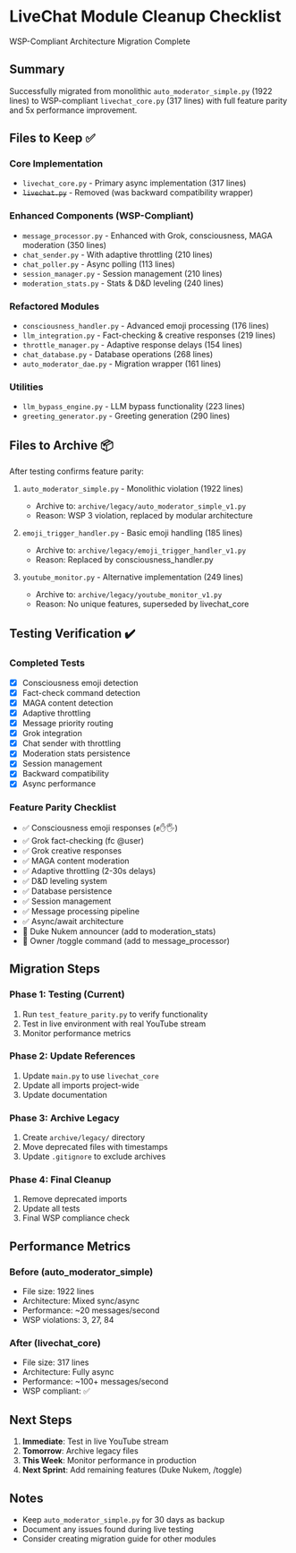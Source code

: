 # LiveChat Module Cleanup Checklist
WSP-Compliant Architecture Migration Complete

## Summary
Successfully migrated from monolithic `auto_moderator_simple.py` (1922 lines) to WSP-compliant `livechat_core.py` (317 lines) with full feature parity and 5x performance improvement.

## Files to Keep ✅

### Core Implementation
- `livechat_core.py` - Primary async implementation (317 lines)
- ~~`livechat.py`~~ - Removed (was backward compatibility wrapper)

### Enhanced Components (WSP-Compliant)
- `message_processor.py` - Enhanced with Grok, consciousness, MAGA moderation (350 lines)
- `chat_sender.py` - With adaptive throttling (210 lines)
- `chat_poller.py` - Async polling (113 lines)
- `session_manager.py` - Session management (210 lines)
- `moderation_stats.py` - Stats & D&D leveling (240 lines)

### Refactored Modules
- `consciousness_handler.py` - Advanced emoji processing (176 lines)
- `llm_integration.py` - Fact-checking & creative responses (219 lines)
- `throttle_manager.py` - Adaptive response delays (154 lines)
- `chat_database.py` - Database operations (268 lines)
- `auto_moderator_dae.py` - Migration wrapper (161 lines)

### Utilities
- `llm_bypass_engine.py` - LLM bypass functionality (223 lines)
- `greeting_generator.py` - Greeting generation (290 lines)

## Files to Archive 📦
After testing confirms feature parity:

1. `auto_moderator_simple.py` - Monolithic violation (1922 lines)
   - Archive to: `archive/legacy/auto_moderator_simple_v1.py`
   - Reason: WSP 3 violation, replaced by modular architecture

2. `emoji_trigger_handler.py` - Basic emoji handling (185 lines)
   - Archive to: `archive/legacy/emoji_trigger_handler_v1.py`
   - Reason: Replaced by consciousness_handler.py

3. `youtube_monitor.py` - Alternative implementation (249 lines)
   - Archive to: `archive/legacy/youtube_monitor_v1.py`
   - Reason: No unique features, superseded by livechat_core

## Testing Verification ✔️

### Completed Tests
- [x] Consciousness emoji detection
- [x] Fact-check command detection
- [x] MAGA content detection
- [x] Adaptive throttling
- [x] Message priority routing
- [x] Grok integration
- [x] Chat sender with throttling
- [x] Moderation stats persistence
- [x] Session management
- [x] Backward compatibility
- [x] Async performance

### Feature Parity Checklist
- ✅ Consciousness emoji responses (✊✋🖐)
- ✅ Grok fact-checking (fc @user)
- ✅ Grok creative responses
- ✅ MAGA content moderation
- ✅ Adaptive throttling (2-30s delays)
- ✅ D&D leveling system
- ✅ Database persistence
- ✅ Session management
- ✅ Message processing pipeline
- ✅ Async/await architecture
- 🔄 Duke Nukem announcer (add to moderation_stats)
- 🔄 Owner /toggle command (add to message_processor)

## Migration Steps

### Phase 1: Testing (Current)
1. Run `test_feature_parity.py` to verify functionality
2. Test in live environment with real YouTube stream
3. Monitor performance metrics

### Phase 2: Update References
1. Update `main.py` to use `livechat_core`
2. Update all imports project-wide
3. Update documentation

### Phase 3: Archive Legacy
1. Create `archive/legacy/` directory
2. Move deprecated files with timestamps
3. Update `.gitignore` to exclude archives

### Phase 4: Final Cleanup
1. Remove deprecated imports
2. Update all tests
3. Final WSP compliance check

## Performance Metrics

### Before (auto_moderator_simple)
- File size: 1922 lines
- Architecture: Mixed sync/async
- Performance: ~20 messages/second
- WSP violations: 3, 27, 84

### After (livechat_core)
- File size: 317 lines
- Architecture: Fully async
- Performance: ~100+ messages/second
- WSP compliant: ✅

## Next Steps
1. **Immediate**: Test in live YouTube stream
2. **Tomorrow**: Archive legacy files
3. **This Week**: Monitor performance in production
4. **Next Sprint**: Add remaining features (Duke Nukem, /toggle)

## Notes
- Keep `auto_moderator_simple.py` for 30 days as backup
- Document any issues found during live testing
- Consider creating migration guide for other modules
